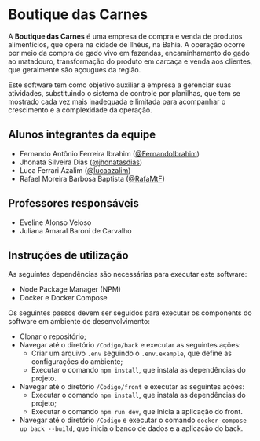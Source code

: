 # Boutique das Carnes

A **Boutique das Carnes** é uma empresa de compra e venda de produtos alimentícios, que opera na cidade de Ilhéus, na Bahia. A operação ocorre por meio da compra de gado vivo em fazendas, encaminhamento do gado ao matadouro, transformação do produto em carcaça e venda aos clientes, que geralmente são açougues da região.

Este software tem como objetivo auxiliar a empresa a gerenciar suas atividades, substituindo o sistema de controle por planilhas, que tem se mostrado cada vez mais inadequada e limitada para acompanhar o crescimento e a complexidade da operação.

## Alunos integrantes da equipe

- Fernando Antônio Ferreira Ibrahim ([@FernandoIbrahim](https://github.com/FernandoIbrahim))
- Jhonata Silveira Dias ([@jhonatasdias](https://github.com/jhonatasdias))
- Luca Ferrari Azalim ([@lucaazalim](https://github.com/lucaazalim))
- Rafael Moreira Barbosa Baptista ([@RafaMtF](https://github.com/RafaMtF))

## Professores responsáveis

- Eveline Alonso Veloso
- Juliana Amaral Baroni de Carvalho

## Instruções de utilização

As seguintes dependências são necessárias para executar este software:

- Node Package Manager (NPM)
- Docker e Docker Compose

Os seguintes passos devem ser seguidos para executar os components do software em ambiente de desenvolvimento:

- Clonar o repositório;
- Navegar até o diretório `/Codigo/back` e executar as seguintes ações:
  - Criar um arquivo `.env` seguindo o `.env.example`, que define as configurações do ambiente;
  - Executar o comando `npm install`, que instala as dependências do projeto.
- Navegar até o diretório `/Codigo/front` e executar as seguintes ações:
  - Executar o comando `npm install`, que instala as dependências do projeto;
  - Executar o comando `npm run dev`, que inicia a aplicação do front.
- Navegar até o diretório `/Codigo` e executar o comando `docker-compose up back --build`, que inicia o banco de dados e a aplicação do back.
